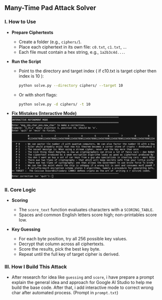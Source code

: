 ## Many-Time Pad Attack Solver

### I. How to Use

- **Prepare Ciphertexts**
  - Create a folder (e.g., `ciphers/`).
  - Place each ciphertext in its own file: `c0.txt`, `c1.txt`, …
  - Each file must contain a hex string, e.g., `1a2b3c4d...`.

- **Run the Script**
  - Point to the directory and target index ( if c10.txt is target cipher then index is 10 ):

    ```bash
    python solve.py --directory ciphers/ --target 10
    ```

  - Or with short flags:

    ```bash
    python solve.py -d ciphers/ -t 10
    ```

- **Fix Mistakes (Interactive Mode)**
![Interactive Mode](./assets/interactive_mode.png)

### II. Core Logic

- **Scoring**
  - The `score_text` function evaluates characters with a `SCORING_TABLE`.
  - Spaces and common English letters score high; non-printables score low.

- **Key Guessing**
  - For each byte position, try all 256 possible key values.
  - Decrypt that column across all ciphertexts.
  - Score the results, pick the best key byte.
  - Repeat until the full key of target cipher is derived.

### III. How I Build This Attack

- After research for idea like `guessing` and `score`, i have prepare a prompt explain the general idea and approach for Google AI Studio to help me build the base code. After that, i add interactive mode to correct wrong char after automated process. (Prompt in `prompt.txt`)

